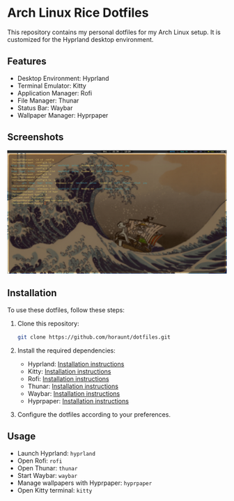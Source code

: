 # Arch Linux Rice Dotfiles

This repository contains my personal dotfiles for my Arch Linux setup. It is customized for the Hyprland desktop environment.

## Features

- Desktop Environment: Hyprland
- Terminal Emulator: Kitty
- Application Manager: Rofi
- File Manager: Thunar
- Status Bar: Waybar
- Wallpaper Manager: Hyprpaper

## Screenshots

![Screenshot 1](assets/full_one.png)

## Installation

To use these dotfiles, follow these steps:

1. Clone this repository:

   ```bash
   git clone https://github.com/horaunt/dotfiles.git
   ```

2. Install the required dependencies:

   - Hyprland: [Installation instructions](https://wiki.hyprland.org/Getting-Started/Installation/)
   - Kitty: [Installation instructions](https://sw.kovidgoyal.net/kitty/#installation)
   - Rofi: [Installation instructions](https://github.com/davatorium/rofi#installation)
   - Thunar: [Installation instructions](https://docs.xfce.org/xfce/thunar/start)
   - Waybar: [Installation instructions](https://github.com/Alexays/Waybar#installation)
   - Hyprpaper: [Installation instructions](https://github.com/hyprwm/hyprpaper)

3. Configure the dotfiles according to your preferences.

## Usage

- Launch Hyprland: `hyprland`
- Open Rofi: `rofi`
- Open Thunar: `thunar`
- Start Waybar: `waybar`
- Manage wallpapers with Hyprpaper: `hyprpaper`
- Open Kitty terminal: `kitty`
